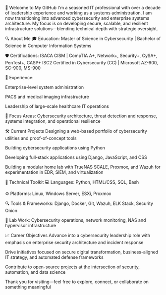 👋 Welcome to My GitHub
I'm a seasoned IT professional with over a decade of leadership experience and working as a systems administration. I am now transitioning into advanced cybersecurity and enterprise systems architecture. My focus is on developing secure, scalable, and resilient infrastructure solutions—blending technical depth with strategic oversight.

🔍 About Me
🎓 Education: Master of Science in Cybersecurity | Bachelor of Science in Computer Information Systems

🛡️ Certifications: ISACA CISM | CompTIA A+, Network+, Security+, CySA+, PenTest+, CASP+
ISC2 Certified in Cybersecurity (CC) | Microsoft AZ-900, SC-900, MS-900

💼 Experience:

Enterprise-level system administration

PACS and medical imaging infrastructure

Leadership of large-scale healthcare IT operations

🔎 Focus Areas: Cybersecurity architecture, threat detection and response, systems integration, and operational resilience

🛠️ Current Projects
Designing a web-based portfolio of cybersecurity utilities and proof-of-concept tools

Building cybersecurity applications using Python

Developing full-stack applications using Django, JavaScript, and CSS

Building a modular home lab with TrueNAS SCALE, Proxmox, and Wazuh for experimentation in EDR, SIEM, and virtualization

🧰 Technical Toolkit
💻 Languages: Python, HTML/CSS, SQL, Bash

⚙️ Platforms: Linux, Windows Server, ESXi, Proxmox

🔍 Tools & Frameworks: Django, Docker, Git, Wazuh, ELK Stack, Security Onion

🧪 Lab Work: Cybersecurity operations, network monitoring, NAS and hypervisor infrastructure

📈 Career Objectives
Advance into a cybersecurity leadership role with emphasis on enterprise security architecture and incident response

Drive initiatives focused on secure digital transformation, business-aligned IT strategy, and automated defense frameworks

Contribute to open-source projects at the intersection of security, automation, and data science

Thank you for visiting—feel free to explore, connect, or collaborate on something meaningful

<!--- MastaPhlash/MastaPhlash is a ✨ special ✨ repository because its `README.md` (this file) appears on your GitHub profile. You can click the Preview link to take a look at your changes. --->
